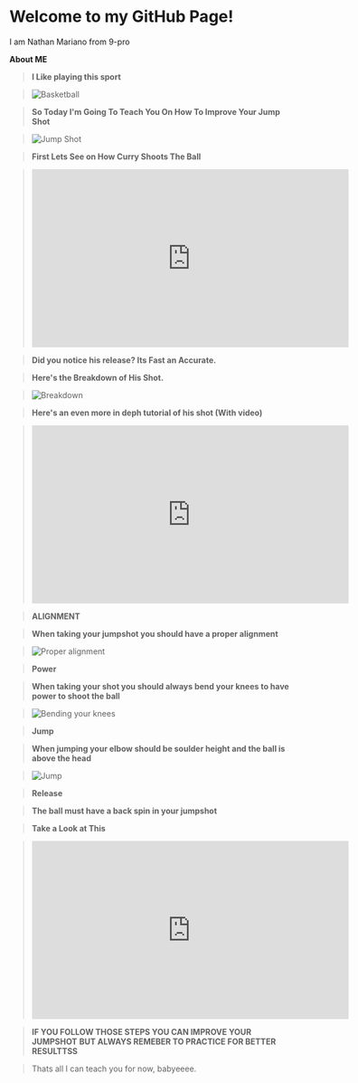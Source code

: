 # Welcome to my GitHub Page!
I am Nathan Mariano from 9-pro
	
**About ME**

>**I Like playing this sport**


  >![Basketball](https://user-images.githubusercontent.com/118333424/202359142-7d949d68-9c5a-494a-8449-0bf1c068f0be.png)

> **So Today I'm Going To Teach You On How To Improve Your Jump Shot**
 
 
 >![Jump Shot](https://user-images.githubusercontent.com/118333424/202585269-de6458aa-1a60-4c1a-8268-abcd66fd723e.png)

>**First Lets See on How Curry Shoots The Ball**

><iframe width="560" height="315" src="https://www.youtube.com/embed/cyaqJuQwoZs" title="YouTube video player" frameborder="0" allow="accelerometer; autoplay; clipboard-write; encrypted-media; gyroscope; picture-in-picture" allowfullscreen></iframe>

>**Did you notice his release? Its Fast an Accurate.**

>**Here's the Breakdown of His Shot.**

>![Breakdown](https://user-images.githubusercontent.com/118333424/202587393-14f83cde-a96c-4f81-a516-2712ec83b6f8.png)

>**Here's an even more in deph tutorial of his shot (With video)**

><iframe width="560" height="315" src="https://www.youtube.com/embed/_anxl_hE9jQ" title="YouTube video player" frameborder="0" allow="accelerometer; autoplay; clipboard-write; encrypted-media; gyroscope; picture-in-picture" allowfullscreen></iframe>


>**ALIGNMENT**

>**When taking your jumpshot you should have a proper alignment**



>![Proper alignment](https://user-images.githubusercontent.com/118333424/202971659-7fb3e900-19ac-483a-8c08-351d8627753b.png)


>**Power**

>**When taking your shot you should always bend your knees to have power to shoot the ball**


>![Bending your knees](https://user-images.githubusercontent.com/118333424/202972177-9e223002-b8fb-4cf3-9b35-3ea19f1e4d0e.png)


>**Jump**

>**When jumping your elbow should be soulder height and the ball is above the head**

>![Jump](https://user-images.githubusercontent.com/118333424/202972603-b3d0f4f7-ffe7-49ed-aead-cdd50148bba0.png)

>**Release**

>**The ball must have a back spin in your jumpshot**

>**Take a Look at This**

><iframe width="560" height="315" src="https://www.youtube.com/embed/lLCz7B14rTA" title="YouTube video player" frameborder="0" allow="accelerometer; autoplay; clipboard-write; encrypted-media; gyroscope; picture-in-picture" allowfullscreen></iframe>

>**IF YOU FOLLOW THOSE STEPS YOU CAN IMPROVE YOUR JUMPSHOT**
>**BUT ALWAYS REMEBER TO PRACTICE FOR BETTER RESULTTSS**

>Thats all I can teach you for now, babyeeee.
